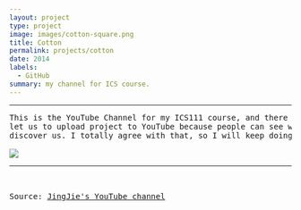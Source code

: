 ```yaml
---
layout: project
type: project
image: images/cotton-square.png
title: Cotton
permalink: projects/cotton
date: 2014
labels:
  - GitHub
summary: my channel for ICS course.
---
```



<hr>

<pre>
This is the YouTube Channel for my ICS111 course, and there were three projects I did in ICS111. my professor
let us to upload project to YouTube because people can see what we did, and this is the chance to let people 
discover us. I totally agree with that, so I will keep doing this.

<img class="ui image" src="{{ site.baseurl }}/images/YouTube.png">
<hr>

Source: <a href="https://www.youtube.com/channel/UC1mqPE7WxqCHKLlc_YLXySQ"><i class="large youtube icon "></i>JingJie's YouTube channel</a>

